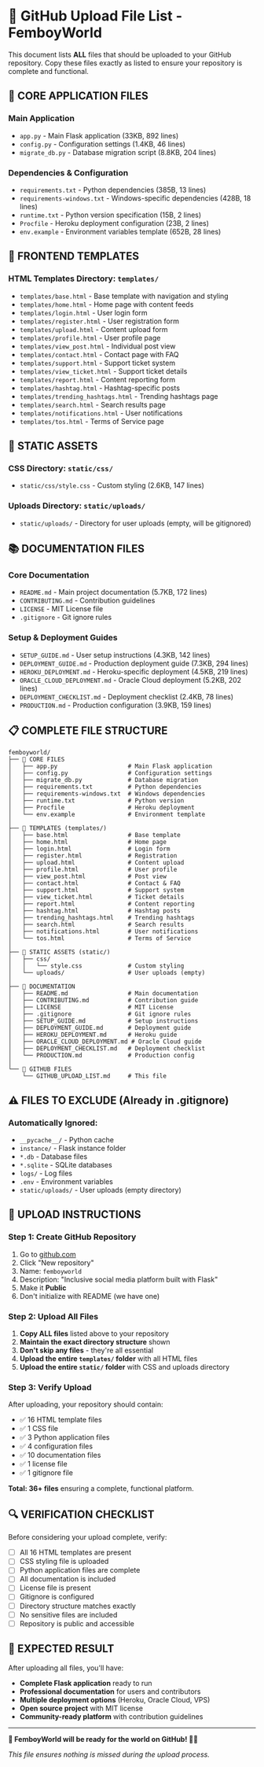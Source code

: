 # 📁 GitHub Upload File List - FemboyWorld

This document lists **ALL** files that should be uploaded to your GitHub repository. Copy these files exactly as listed to ensure your repository is complete and functional.

## 🚀 **CORE APPLICATION FILES**

### **Main Application**
- `app.py` - Main Flask application (33KB, 892 lines)
- `config.py` - Configuration settings (1.4KB, 46 lines)
- `migrate_db.py` - Database migration script (8.8KB, 204 lines)

### **Dependencies & Configuration**
- `requirements.txt` - Python dependencies (385B, 13 lines)
- `requirements-windows.txt` - Windows-specific dependencies (428B, 18 lines)
- `runtime.txt` - Python version specification (15B, 2 lines)
- `Procfile` - Heroku deployment configuration (23B, 2 lines)
- `env.example` - Environment variables template (652B, 28 lines)

## 🎨 **FRONTEND TEMPLATES**

### **HTML Templates Directory: `templates/`**
- `templates/base.html` - Base template with navigation and styling
- `templates/home.html` - Home page with content feeds
- `templates/login.html` - User login form
- `templates/register.html` - User registration form
- `templates/upload.html` - Content upload form
- `templates/profile.html` - User profile page
- `templates/view_post.html` - Individual post view
- `templates/contact.html` - Contact page with FAQ
- `templates/support.html` - Support ticket system
- `templates/view_ticket.html` - Support ticket details
- `templates/report.html` - Content reporting form
- `templates/hashtag.html` - Hashtag-specific posts
- `templates/trending_hashtags.html` - Trending hashtags page
- `templates/search.html` - Search results page
- `templates/notifications.html` - User notifications
- `templates/tos.html` - Terms of Service page

## 🎨 **STATIC ASSETS**

### **CSS Directory: `static/css/`**
- `static/css/style.css` - Custom styling (2.6KB, 147 lines)

### **Uploads Directory: `static/uploads/`**
- `static/uploads/` - Directory for user uploads (empty, will be gitignored)

## 📚 **DOCUMENTATION FILES**

### **Core Documentation**
- `README.md` - Main project documentation (5.7KB, 172 lines)
- `CONTRIBUTING.md` - Contribution guidelines
- `LICENSE` - MIT License file
- `.gitignore` - Git ignore rules

### **Setup & Deployment Guides**
- `SETUP_GUIDE.md` - User setup instructions (4.3KB, 142 lines)
- `DEPLOYMENT_GUIDE.md` - Production deployment guide (7.3KB, 294 lines)
- `HEROKU_DEPLOYMENT.md` - Heroku-specific deployment (4.5KB, 219 lines)
- `ORACLE_CLOUD_DEPLOYMENT.md` - Oracle Cloud deployment (5.2KB, 202 lines)
- `DEPLOYMENT_CHECKLIST.md` - Deployment checklist (2.4KB, 78 lines)
- `PRODUCTION.md` - Production configuration (3.9KB, 159 lines)

## 📋 **COMPLETE FILE STRUCTURE**

```
femboyworld/
├── 📁 CORE FILES
│   ├── app.py                    # Main Flask application
│   ├── config.py                 # Configuration settings
│   ├── migrate_db.py             # Database migration
│   ├── requirements.txt          # Python dependencies
│   ├── requirements-windows.txt  # Windows dependencies
│   ├── runtime.txt               # Python version
│   ├── Procfile                  # Heroku deployment
│   └── env.example               # Environment template
│
├── 📁 TEMPLATES (templates/)
│   ├── base.html                 # Base template
│   ├── home.html                 # Home page
│   ├── login.html                # Login form
│   ├── register.html             # Registration
│   ├── upload.html               # Content upload
│   ├── profile.html              # User profile
│   ├── view_post.html            # Post view
│   ├── contact.html              # Contact & FAQ
│   ├── support.html              # Support system
│   ├── view_ticket.html          # Ticket details
│   ├── report.html               # Content reporting
│   ├── hashtag.html              # Hashtag posts
│   ├── trending_hashtags.html    # Trending hashtags
│   ├── search.html               # Search results
│   ├── notifications.html        # User notifications
│   └── tos.html                  # Terms of Service
│
├── 📁 STATIC ASSETS (static/)
│   ├── css/
│   │   └── style.css             # Custom styling
│   └── uploads/                  # User uploads (empty)
│
├── 📁 DOCUMENTATION
│   ├── README.md                 # Main documentation
│   ├── CONTRIBUTING.md           # Contribution guide
│   ├── LICENSE                   # MIT License
│   ├── .gitignore                # Git ignore rules
│   ├── SETUP_GUIDE.md            # Setup instructions
│   ├── DEPLOYMENT_GUIDE.md       # Deployment guide
│   ├── HEROKU_DEPLOYMENT.md      # Heroku guide
│   ├── ORACLE_CLOUD_DEPLOYMENT.md # Oracle Cloud guide
│   ├── DEPLOYMENT_CHECKLIST.md   # Deployment checklist
│   └── PRODUCTION.md             # Production config
│
└── 📁 GITHUB FILES
    └── GITHUB_UPLOAD_LIST.md     # This file
```

## ⚠️ **FILES TO EXCLUDE (Already in .gitignore)**

### **Automatically Ignored:**
- `__pycache__/` - Python cache
- `instance/` - Flask instance folder
- `*.db` - Database files
- `*.sqlite` - SQLite databases
- `logs/` - Log files
- `.env` - Environment variables
- `static/uploads/` - User uploads (empty directory)

## 🚀 **UPLOAD INSTRUCTIONS**

### **Step 1: Create GitHub Repository**
1. Go to [github.com](https://github.com)
2. Click "New repository"
3. Name: `femboyworld`
4. Description: "Inclusive social media platform built with Flask"
5. Make it **Public**
6. Don't initialize with README (we have one)

### **Step 2: Upload All Files**
1. **Copy ALL files** listed above to your repository
2. **Maintain the exact directory structure** shown
3. **Don't skip any files** - they're all essential
4. **Upload the entire `templates/` folder** with all HTML files
5. **Upload the entire `static/` folder** with CSS and uploads directory

### **Step 3: Verify Upload**
After uploading, your repository should contain:
- ✅ 16 HTML template files
- ✅ 1 CSS file
- ✅ 3 Python application files
- ✅ 4 configuration files
- ✅ 10 documentation files
- ✅ 1 license file
- ✅ 1 gitignore file

**Total: 36+ files** ensuring a complete, functional platform.

## 🔍 **VERIFICATION CHECKLIST**

Before considering your upload complete, verify:
- [ ] All 16 HTML templates are present
- [ ] CSS styling file is uploaded
- [ ] Python application files are complete
- [ ] All documentation is included
- [ ] License file is present
- [ ] Gitignore is configured
- [ ] Directory structure matches exactly
- [ ] No sensitive files are included
- [ ] Repository is public and accessible

## 🎯 **EXPECTED RESULT**

After uploading all files, you'll have:
- **Complete Flask application** ready to run
- **Professional documentation** for users and contributors
- **Multiple deployment options** (Heroku, Oracle Cloud, VPS)
- **Open source project** with MIT license
- **Community-ready platform** with contribution guidelines

---

**🚀 FemboyWorld will be ready for the world on GitHub! 🌈✨**

*This file ensures nothing is missed during the upload process.*
